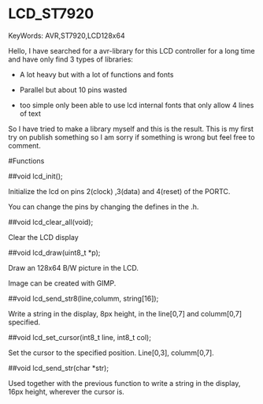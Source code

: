 # LCD_ST7920

KeyWords: AVR,ST7920,LCD128x64

Hello, I have searched for a avr-library for this LCD controller for a long time and have only find 3 types of libraries: 

  - A lot heavy but with a lot of functions and fonts

  - Parallel but about 10 pins wasted

  - too simple only been able to use lcd internal fonts that only allow 4 lines of text



So I have tried to make a library myself and this is the result. This is my first try on publish something so I am sorry if something is wrong but feel free to comment.


#Functions

##void lcd_init();

Initialize the lcd on pins 2(clock) ,3(data) and 4(reset) of the PORTC.

You can change the pins by changing the defines in the .h.


##void lcd_clear_all(void);

Clear the LCD display


##void lcd_draw(uint8_t *p);

Draw an 128x64 B/W picture in the LCD.

Image can be created with GIMP.


##void lcd_send_str8(line,columm, string[16]);

Write a string in the display, 8px height, in the line[0,7] and columm[0,7] specified.


##void lcd_set_cursor(int8_t line, int8_t col);

Set the cursor to the specified position. Line[0,3], columm[0,7].


##void lcd_send_str(char *str);

Used together with the previous function to write a string in the display, 16px height, wherever the cursor is.
